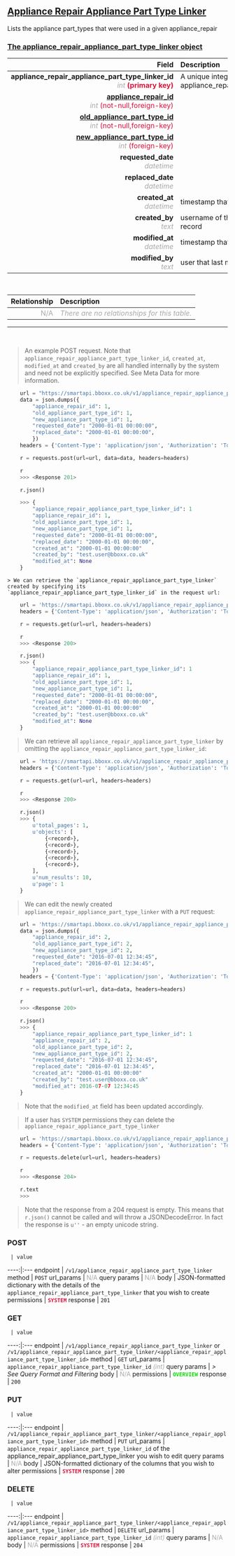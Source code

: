 ## <u>Appliance Repair Appliance Part Type Linker</u>
Lists the appliance part_types that were used in a given appliance_repair


### <u>The appliance_repair_appliance_part_type_linker object</u>

Field | Description
------:|:------------
__appliance_repair_appliance_part_type_linker_id__ <br><font color="DarkGray">_int_</font> <font color="Crimson">__(primary key)__</font> | A unique integer identifier for each appliance_repair_appliance_part_type_linker.
__<a href="/#appliance-repair">appliance_repair_id</a>__ <br><font color="DarkGray">_int_</font> <font color="Crimson">(not-null,foreign-key)</font> | 
__<a href="/#old-appliance-part-type">old_appliance_part_type_id</a>__ <br><font color="DarkGray">_int_</font> <font color="Crimson">(not-null,foreign-key)</font> | 
__<a href="/#new-appliance-part-type">new_appliance_part_type_id</a>__ <br><font color="DarkGray">_int_</font> <font color="Crimson">(foreign-key)</font> | 
__requested_date__ <br><font color="DarkGray">_datetime_</font> <font color="Crimson"></font> | 
__replaced_date__ <br><font color="DarkGray">_datetime_</font> <font color="Crimson"></font> | 
__created_at__  <br><font color="DarkGray">_datetime_</font> | timestamp that the record was created at
__created_by__  <br><font color="DarkGray">_text_</font>| username of the user who created the record
__modified_at__ <br><font color="DarkGray">_datetime_</font>| timestamp that the record was last modified
__modified_by__ <br><font color="DarkGray">_text_</font>| user that last modified the record

<br>

Relationship | Description
-------------:|:------------
<font color="DarkGray">N/A</font> | <font color="DarkGray">_There are no relationships for this table._</font>

<hr>
<br>

> An example POST request. Note that `appliance_repair_appliance_part_type_linker_id`, `created_at`, `modified_at` and `created_by` are all handled internally by the system and need not be explicitly specified. See Meta Data for more information.

```python
    url = "https://smartapi.bboxx.co.uk/v1/appliance_repair_appliance_part_type_linker"
    data = json.dumps({
		"appliance_repair_id": 1,
		"old_appliance_part_type_id": 1,
		"new_appliance_part_type_id": 1,
		"requested_date": "2000-01-01 00:00:00",
		"replaced_date": "2000-01-01 00:00:00",
		})
    headers = {'Content-Type': 'application/json', 'Authorization': 'Token token=A_VALID_TOKEN'}

    r = requests.post(url=url, data=data, headers=headers)

    r
    >>> <Response 201>

    r.json()

    >>> {
		"appliance_repair_appliance_part_type_linker_id": 1
		"appliance_repair_id": 1,
		"old_appliance_part_type_id": 1,
		"new_appliance_part_type_id": 1,
		"requested_date": "2000-01-01 00:00:00",
		"replaced_date": "2000-01-01 00:00:00",
		"created_at": "2000-01-01 00:00:00"
		"created_by": "test.user@bboxx.co.uk"
		"modified_at": None
	}
```

    > We can retrieve the `appliance_repair_appliance_part_type_linker` created by specifying its `appliance_repair_appliance_part_type_linker_id` in the request url:

```python
    url = 'https://smartapi.bboxx.co.uk/v1/appliance_repair_appliance_part_type_linker/1'
    headers = {'Content-Type': 'application/json', 'Authorization': 'Token token=A_VALID_TOKEN'}

    r = requests.get(url=url, headers=headers)

    r
    >>> <Response 200>

    r.json()
    >>> {
		"appliance_repair_appliance_part_type_linker_id": 1
		"appliance_repair_id": 1,
		"old_appliance_part_type_id": 1,
		"new_appliance_part_type_id": 1,
		"requested_date": "2000-01-01 00:00:00",
		"replaced_date": "2000-01-01 00:00:00",
		"created_at": "2000-01-01 00:00:00"
		"created_by": "test.user@bboxx.co.uk"
		"modified_at": None
	}
```

> We can retrieve all `appliance_repair_appliance_part_type_linker` by omitting the `appliance_repair_appliance_part_type_linker_id`:

```python
    url = 'https://smartapi.bboxx.co.uk/v1/appliance_repair_appliance_part_type_linker'
    headers = {'Content-Type': 'application/json', 'Authorization': 'Token token=A_VALID_TOKEN'}

    r = requests.get(url=url, headers=headers)

    r
    >>> <Response 200>

    r.json()
    >>> {
        u'total_pages': 1,
        u'objects': [
            {<record>},
            {<record>},
            {<record>},
            {<record>},
            {<record>},
        ],
        u'num_results': 10,
        u'page': 1
    }
```

> We can edit the newly created `appliance_repair_appliance_part_type_linker` with a `PUT` request:

```python
    url = 'https://smartapi.bboxx.co.uk/v1/appliance_repair_appliance_part_type_linker/1'
    data = json.dumps({
		"appliance_repair_id": 2,
		"old_appliance_part_type_id": 2,
		"new_appliance_part_type_id": 2,
		"requested_date": "2016-07-01 12:34:45",
		"replaced_date": "2016-07-01 12:34:45",
		})
    headers = {'Content-Type': 'application/json', 'Authorization': 'Token token=A_VALID_TOKEN'}

    r = requests.put(url=url, data=data, headers=headers)

    r
    >>> <Response 200>

    r.json()
    >>> {
		"appliance_repair_appliance_part_type_linker_id": 1
		"appliance_repair_id": 2,
		"old_appliance_part_type_id": 2,
		"new_appliance_part_type_id": 2,
		"requested_date": "2016-07-01 12:34:45",
		"replaced_date": "2016-07-01 12:34:45",
		"created_at": "2000-01-01 00:00:00"
		"created_by": "test.user@bboxx.co.uk"
		"modified_at": 2016-07-07 12:34:45
	}
```
> Note that the `modified_at` field has been updated accordingly.

> If a user has `SYSTEM` permissions they can delete the `appliance_repair_appliance_part_type_linker`

```python
    url = 'https://smartapi.bboxx.co.uk/v1/appliance_repair_appliance_part_type_linker/1'
    headers = {'Content-Type': 'application/json', 'Authorization': 'Token token=A_VALID_TOKEN'}

    r = requests.delete(url=url, headers=headers)

    r
    >>> <Response 204>

    r.text
    >>>
```
> Note that the response from a 204 request is empty. This means that `r.json()` cannot be called and will throw a JSONDecodeError. In fact the response is `u''` - an empty unicode string.



### POST
     | value
 ----:|:---
endpoint | `/v1/appliance_repair_appliance_part_type_linker`
method | `POST`
url_params | <font color="DarkGray">N/A</font>
query params | <font color="DarkGray">N/A</font>
body | JSON-formatted dictionary with the details of the `appliance_repair_appliance_part_type_linker` that you wish to create
permissions | <font color="Crimson">__`SYSTEM`__</font>
response | `201`

### GET
     | value
 ----:|:---
endpoint | `/v1/appliance_repair_appliance_part_type_linker` or `/v1/appliance_repair_appliance_part_type_linker/<appliance_repair_appliance_part_type_linker_id>`
method | `GET`
url_params | `appliance_repair_appliance_part_type_linker_id` <font color="DarkGray">_(int)_</font>
query params | *> See Query Format and Filtering*
body | <font color="DarkGray">N/A</font>
permissions | <font color="Jade">__`OVERVIEW`__</font>
response | `200`

### PUT
     | value
 ----:|:---
endpoint | `/v1/appliance_repair_appliance_part_type_linker/<appliance_repair_appliance_part_type_linker_id>`
method | `PUT`
url_params | `appliance_repair_appliance_part_type_linker_id` of the appliance_repair_appliance_part_type_linker you wish to edit
query params | <font color="DarkGray">N/A</font>
body | JSON-formatted dictionary of the columns that you wish to alter
permissions | <font color="Crimson">__`SYSTEM`__</font>
response | `200`

### DELETE
     | value
 ----:|:---
endpoint | `/v1/appliance_repair_appliance_part_type_linker/<appliance_repair_appliance_part_type_linker_id>`
method | `DELETE`
url_params | `appliance_repair_appliance_part_type_linker_id` <font color="DarkGray">_(int)_</font>
query params | <font color="DarkGray">N/A</font>
body | <font color="DarkGray">N/A</font>
permissions | <font color="Crimson">__`SYSTEM`__</font>
response | `204`

    